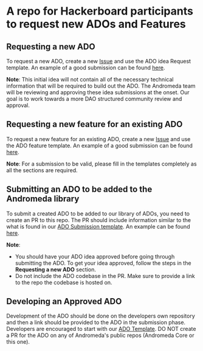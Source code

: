 # A repo for Hackerboard participants to request new ADOs and Features

## Requesting a new ADO 
To request a new ADO, create a new [Issue](https://github.com/andromedaprotocol/ado-database-hackerboard/issues/new/choose) and use the ADO idea Request template. An example of a good submission can be found [here](https://github.com/andromedaprotocol/ado-database/issues/2). 

**Note**: This initial idea will not contain all of the necessary technical information that will be required to build out the ADO.
The Andromeda team will be reviewing and approving these idea submissions at the onset.  Our goal is to work towards a more DAO structured community review and approval.

## Requesting a new feature for an existing ADO
To request a new feature for an existing ADO, create a new [Issue](https://github.com/andromedaprotocol/ado-database-hackerboard/issues/new/choose) and use the ADO feature template. An example of a good submission can be found [here](https://github.com/andromedaprotocol/ado-database/issues/3).

**Note**:
For a submission to be valid, please fill in the templates completely as all the sections are required.

## Submitting an ADO to be added to the Andromeda library
To submit a created ADO to be added to our library of ADOs, you need to create an PR to this repo. The PR should include information similar to the what is found in our [ADO Submission template](https://github.com/andromedaprotocol/ado-database-hackerboard/issues/new/choose). An example can be found [here](https://github.com/andromedaprotocol/ado-database/issues/4).

**Note**:
- You should have your ADO idea approved before going through submitting the ADO. To get your idea approved, follow the steps in the **Requesting a new ADO** section.
- Do not include the ADO codebase in the PR. Make sure to provide a link to the repo the codebase is hosted on.

## Developing an Approved ADO 

Development of the ADO should be done on the developers own repository and then a link should be provided to the ADO in the submission phase. Developers are encouraged to start with our [ADO Template](https://github.com/andromedaprotocol/andr-cw-template). DO NOT create a PR for the ADO on any of Andromeda's public repos (Andromeda Core or this one). 
